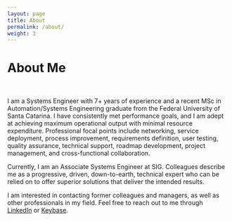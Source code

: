 ```yaml
---
layout: page
title: About
permalink: /about/
weight: 3
---
```


# **About Me**

<br>

I am a Systems Engineer with 7+ years of experience and a recent MSc in Automation/Systems Engineering graduate from the Federal University of Santa Catarina. I have consistently met performance goals, and I am adept at achieving maximum operational output with minimal resource expenditure. Professional focal points include networking, service deployment, process improvement, requirements definition, user testing, quality assurance, technical support, roadmap development, project management, and cross-functional collaboration.

Currently, I am an Associate Systems Engineer at SIG. Colleagues describe me as a progressive, driven, down-to-earth, technical expert who can be relied on to offer superior solutions that deliver the intended results.

I am interested in contacting former colleagues and managers, as well as other professionals in my field. Feel free to reach out to me through [LinkedIn](https://www.linkedin.com/in/matuzalemmuller) or [Keybase](https://www.keybase.io/matuzalemmuller).
